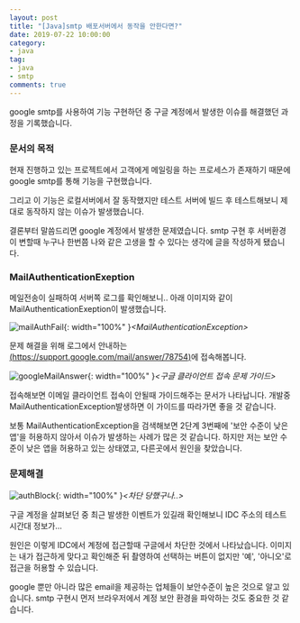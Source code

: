 ```yaml
---
layout: post
title: "[Java]smtp 배포서버에서 동작을 안한다면?"
date: 2019-07-22 10:00:00
category: 
- java
tag: 
- java
- smtp
comments: true
---
```


google smtp를 사용하여 기능 구현하던 중 구글 계정에서 발생한 이슈를 해결했던 과정을 기록했습니다.

### 문서의 목적
현재 진행하고 있는 프로젝트에서 고객에게 메일링을 하는 프로세스가 존재하기 때문에 google smtp를 통해 기능을 구현했습니다. 

그리고 이 기능은 로컬서버에서 잘 동작했지만 테스트 서버에 빌드 후 테스트해보니 제대로 동작하지 않는 이슈가 발생했습니다. 

결론부터 말씀드리면 google 계정에서 발생한 문제였습니다. smtp 구현 후 서버환경이 변할때 누구나 한번쯤 나와 같은 고생을 할 수 있다는 생각에 글을 작성하게 됐습니다.

### MailAuthenticationExeption
메일전송이 실패하여 서버쪽 로그를 확인해보니.. 아래 이미지와 같이 MailAuthenticationExeption이 발생했습니다.

![mailAuthFail](/img/posts/java/mail-authentication-exception.png){: width="100%" }*\<MailAuthenticationException\>*

문제 해결을 위해 로그에서 안내하는 [(https://support.google.com/mail/answer/78754)](https://support.google.com/mail/answer/78754)에 접속해봅니다.

![googleMailAnswer](/img/posts/java/google-mail-answer.png){: width="100%" }*\<구글 클라이언트 접속 문제 가이드\>*

접속해보면 이메일 클라이언트 접속이 안될때 가이드해주는 문서가 나타납니다. 개발중 MailAuthenticationException발생하면 이 가이드를 따라가면 좋을 것 같습니다.

보통 MailAuthenticationException을 검색해보면 2단계 3번째에 '보안 수준이 낮은 앱'을 허용하지 않아서 이슈가 발생하는 사례가 많은 것 같습니다. 하지만 저는 보안 수준이 낮은 앱을 허용하고 있는 상태였고, 다른곳에서 원인을 찾았습니다.

### 문제해결

![authBlock](/img/posts/java/auth-block.png){: width="100%" }*\<차단 당했구나..\>*

구글 계정을 살펴보던 중 최근 발생한 이벤트가 있길래 확인해보니 IDC 주소의 테스트 시간대 정보가... 

원인은 이렇게 IDC에서 계정에 접근할때 구글에서 차단한 것에서 나타났습니다. 이미지는 내가 접근하게 맞다고 확인해준 뒤 촬영하여 선택하는 버튼이 없지만 '예', '아니오'로 접근을 허용할 수 있습니다.

google 뿐만 아니라 많은 email을 제공하는 업체들이 보안수준이 높은 것으로 알고 있습니다. smtp 구현시 먼저 브라우저에서 계정 보안 환경을 파악하는 것도 중요한 것 같습니다.